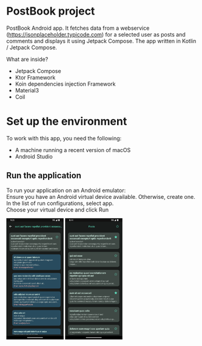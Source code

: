 # PostBook project
PostBook Android app.
It fetches data from a webservice (https://jsonplaceholder.typicode.com) for a selected user as posts and comments and displays it using Jetpack Compose. 
The app written in Kotlin / Jetpack Compose.

What are inside?
<ul>
<li> Jetpack Compose</li>
<li> Ktor Framework</li>
<li> Koin dependencies injection Framework</li>
<li> Material3</li>
<li> Coil</li>
</ul>

# Set up the environment

To work with this app, you need the following:
<ul>
<li>A machine running a recent version of macOS</li>
<li>Android Studio</li>
</ul>

## Run the application

To run your application on an Android emulator:
<br/>Ensure you have an Android virtual device available. Otherwise, create one.
<br/>In the list of run configurations, select app.
<br/>Choose your virtual device and click Run

<p><img src="https://github.com/Olejek88/postbook/blob/master/screen1.png" width="30%">
<img src="https://github.com/Olejek88/postbook/blob/master/screen2.png" width="30%"></p>

